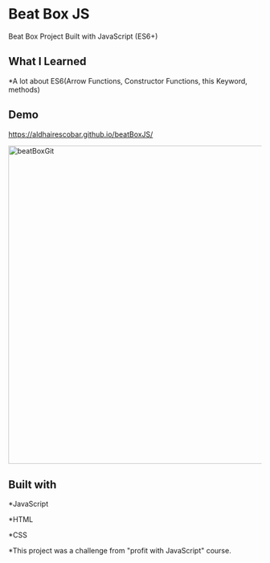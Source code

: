 # Beat Box JS
Beat Box Project Built with JavaScript (ES6+)

## What I Learned
*A lot about ES6(Arrow Functions, Constructor Functions, this Keyword, methods)

## Demo
https://aldhairescobar.github.io/beatBoxJS/

<img width="633" alt="beatBoxGit" src="https://user-images.githubusercontent.com/63808163/86505081-31faaa80-bd86-11ea-90cb-088d37529389.PNG">


## Built with

*JavaScript

*HTML

*CSS


*This project was a challenge from "profit with JavaScript" course.
